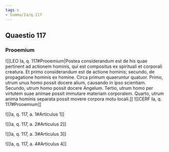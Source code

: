 ```yaml
---
tags : 
- Summa/Ia/q.117
---
```


## Quaestio 117

### Prooemium

![[LEO Ia, q. 117#Prooemium|Postea considerandum est de his quae pertinent ad actionem hominis, qui est compositus ex spirituali et corporali creatura. Et primo considerandum est de actione hominis; secundo, de propagatione hominis ex homine. Circa primum quaeruntur quatuor. Primo, utrum unus homo possit docere alium, causando in ipso scientiam. Secundo, utrum homo possit docere Angelum. Tertio, utrum homo per virtutem suae animae possit immutare materiam corporalem. Quarto, utrum anima hominis separata possit movere corpora motu locali.]]
![[CERF Ia, q. 117#Prooemium]]

![[Ia, q. 117, a. 1#Articulus 1]]

![[Ia, q. 117, a. 2#Articulus 2]]

![[Ia, q. 117, a. 3#Articulus 3]]

![[Ia, q. 117, a. 4#Articulus 4]]

